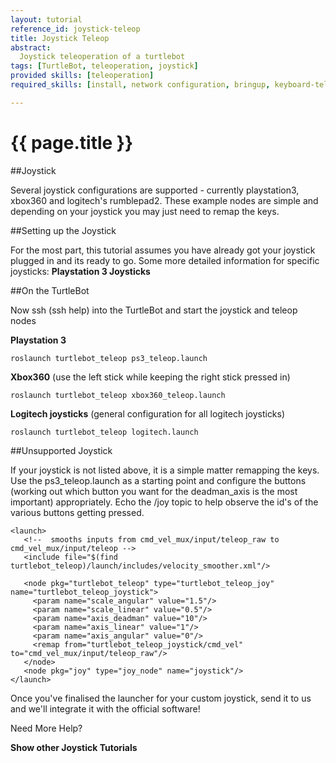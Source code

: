```yaml
---
layout: tutorial
reference_id: joystick-teleop
title: Joystick Teleop
abstract:
  Joystick teleoperation of a turtlebot
tags: [TurtleBot, teleoperation, joystick]
provided skills: [teleoperation]
required_skills: [install, network configuration, bringup, keyboard-teleop]

---
```


# {{ page.title }}

##Joystick

Several joystick configurations are supported - currently playstation3, xbox360 and logitech's rumblepad2. These example nodes are simple and depending on your joystick you may just need to remap the keys.

##Setting up the Joystick

For the most part, this tutorial assumes you have already got your joystick plugged in and its ready to go. Some more detailed information for specific joysticks: **Playstation 3 Joysticks**

##On the TurtleBot

Now ssh (ssh help) into the TurtleBot and start the joystick and teleop nodes

**Playstation 3**

	roslaunch turtlebot_teleop ps3_teleop.launch

**Xbox360** (use the left stick while keeping the right stick pressed in)

	roslaunch turtlebot_teleop xbox360_teleop.launch

**Logitech joysticks** (general configuration for all logitech joysticks)

	roslaunch turtlebot_teleop logitech.launch

##Unsupported Joystick

If your joystick is not listed above, it is a simple matter remapping the keys. Use the ps3_teleop.launch as a starting point and configure the buttons (working out which button you want for the deadman_axis is the most important) appropriately. Echo the /joy topic to help observe the id's of the various buttons getting pressed.

	<launch>
	   <!--  smooths inputs from cmd_vel_mux/input/teleop_raw to cmd_vel_mux/input/teleop -->
	   <include file="$(find turtlebot_teleop)/launch/includes/velocity_smoother.xml"/>

	   <node pkg="turtlebot_teleop" type="turtlebot_teleop_joy" name="turtlebot_teleop_joystick">
	     <param name="scale_angular" value="1.5"/>
	     <param name="scale_linear" value="0.5"/>
	     <param name="axis_deadman" value="10"/>
	     <param name="axis_linear" value="1"/>
	     <param name="axis_angular" value="0"/>
	     <remap from="turtlebot_teleop_joystick/cmd_vel" to="cmd_vel_mux/input/teleop_raw"/>
	   </node>
	   <node pkg="joy" type="joy_node" name="joystick"/>
	</launch>

Once you've finalised the launcher for your custom joystick, send it to us and we'll integrate it with the official software!

Need More Help?

**Show other Joystick Tutorials**

